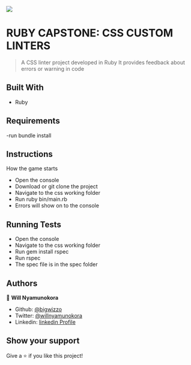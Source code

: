 ![](https://img.shields.io/badge/Microverse-blueviolet)

# RUBY CAPSTONE: CSS CUSTOM LINTERS

> A CSS linter project developed in Ruby
> It provides feedback about errors or warning in code

## Built With

- Ruby

## Requirements

-run bundle install

## Instructions
	
How the game starts
   - Open the console
   - Download or git clone the project
   - Navigate to the css working folder
   - Run ruby bin/main.rb
   - Errors will show on to the console
    
   ## Running Tests
   
   - Open the console
   - Navigate to the css working folder
   - Run gem install rspec
   - Run rspec
   - The spec file is in the spec folder

## Authors

👤 **Will Nyamunokora**

- Github: [@bigwizzo](https://github.com/bigwizzo)
- Twitter: [@willnyamunokora](https://twitter.com/willnyamunokora)
- Linkedin: [linkedin Profile](https://www.linkedin.com/in/willnyamunokora/)

## Show your support

Give a ⭐️ if you like this project!
